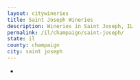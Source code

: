 ```yaml
---
layout: citywineries
title: Saint Joseph Wineries
description: Wineries in Saint Joseph, IL
permalink: /il/champaign/saint-joseph/
state: il
county: champaign
city: saint joseph
---
```

-
